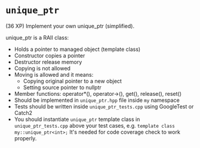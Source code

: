 # `unique_ptr`

(36 XP) Implement your own unique_ptr (simplified).

unique_ptr is a RAII class:

* Holds a pointer to managed object (template class)
* Constructor copies a pointer
* Destructor release memory
* Copying is not allowed
* Moving is allowed and it means:
  * Copying original pointer to a new object
  * Setting source pointer to nullptr
* Member functions: operator*(), operator->(), get(), release(), reset()
* Should be implemented in `unique_ptr.hpp` file inside `my` namespace
* Tests should be written inside `unique_ptr_tests.cpp` using GoogleTest or Catch2
* You should instantiate `unique_ptr` template class in `unique_ptr_tests.cpp` above your test cases, e.g. `template class my::unique_ptr<int>;` It's needed for code coverage check to work properly.
